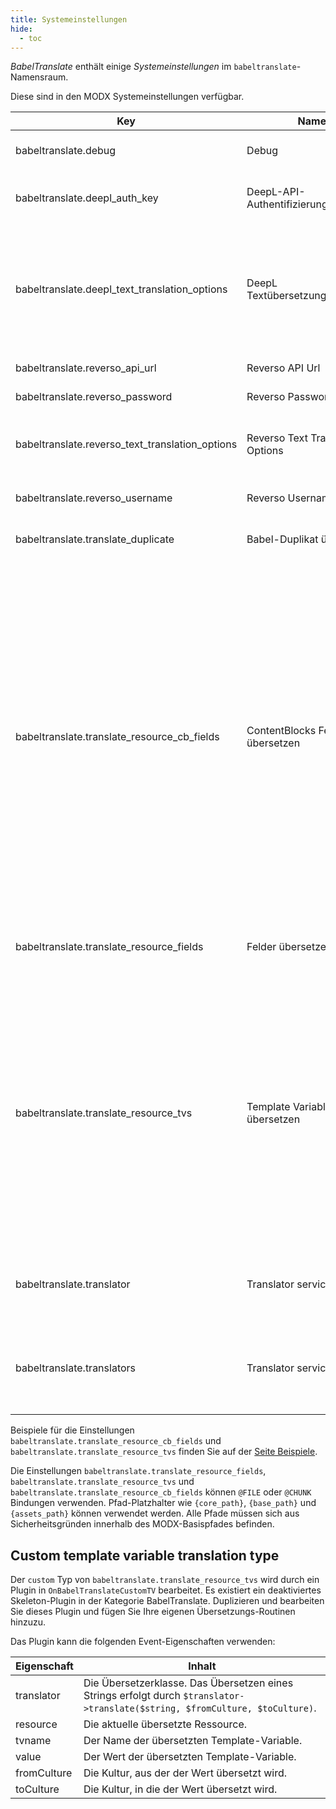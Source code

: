 ```yaml
---
title: Systemeinstellungen 
hide:
  - toc
---
```


_BabelTranslate_ enthält einige _Systemeinstellungen_ im `babeltranslate`-Namensraum.

Diese sind in den MODX Systemeinstellungen verfügbar.

| Key                                             | Name                                  | Description                                                                                                                                                                                                                                                                                                                                                                                                                                                                                                                                                                                                                                                                                                                          | Default                              |
|-------------------------------------------------|---------------------------------------|--------------------------------------------------------------------------------------------------------------------------------------------------------------------------------------------------------------------------------------------------------------------------------------------------------------------------------------------------------------------------------------------------------------------------------------------------------------------------------------------------------------------------------------------------------------------------------------------------------------------------------------------------------------------------------------------------------------------------------------|--------------------------------------|
| babeltranslate.debug                            | Debug                                 | Debug-Informationen im MODX Fehlerprotokoll ausgeben.                                                                                                                                                                                                                                                                                                                                                                                                                                                                                                                                                                                                                                                                                | Nein                                 |
| babeltranslate.deepl_auth_key                   | DeepL-API-Authentifizierungsschlüssel | Der DeepL-Authentifizierungsschlüssel für den Zugriff auf die DeepL-API.                                                                                                                                                                                                                                                                                                                                                                                                                                                                                                                                                                                                                                                             | -                                    |
| babeltranslate.deepl_text_translation_options   | DeepL Textübersetzungsoptionen        | **[Seit 1.2.3]** JSON-kodiertes Objekt der [DeepL Textübersetzungsoptionen](05_Translation_Options.md). Die Optionen können in den [DeepL API Docs](https://developers.deepl.com/docs/api-reference/translate/openapi-spec-for-text-translation) gefunden werden. `@FILE` oder `@CHUNK` Bindungen können verwendet werden. `@FILE` oder `@CHUNK` Bindungen können verwendet werden.                                                                                                                                                                                                                                                                                                                                                  | -                                    |
| babeltranslate.reverso_api_url                  | Reverso API Url                       | **[Seit 1.3.0]** The API Url for accessing the Reverso API                                                                                                                                                                                                                                                                                                                                                                                                                                                                                                                                                                                                                                                                           | -                                    |
| babeltranslate.reverso_password                 | Reverso Passwort                      | **[Seit 1.3.0]** The password to access the Reverso API.                                                                                                                                                                                                                                                                                                                                                                                                                                                                                                                                                                                                                                                                             | -                                    |
| babeltranslate.reverso_text_translation_options | Reverso Text Translation Options      | **[Seit 1.3.0]** JSON encoded object of Reverso text translation options. `@FILE` or `@CHUNK` bindings can be used.                                                                                                                                                                                                                                                                                                                                                                                                                                                                                                                                                                                                                  | -                                    |
| babeltranslate.reverso_username                 | Reverso Username                      | **[Seit 1.3.0]** The Reverso username to access the Reverso API.                                                                                                                                                                                                                                                                                                                                                                                                                                                                                                                                                                                                                                                                     | -                                    |
| babeltranslate.translate_duplicate              | Babel-Duplikat übersetzen             | Die duplizierte Babel-Ressource direkt übersetzen.                                                                                                                                                                                                                                                                                                                                                                                                                                                                                                                                                                                                                                                                                   | Nein                                 |
| babeltranslate.translate_resource_cb_fields     | ContentBlocks Felder übersetzen       | JSON-kodiertes Objekt von ContentBlocks-Feldern, die übersetzt werden sollen. Jeder Datensatz enthält die ContentBlocks-Feld-ID als Schlüssel, der Wert enthält mehrere Optionen: \'type\' ist optional (er wird ansonsten durch den ContentBlocks-Feldtyp festgelegt) und kann mit \'text\', \'single\', \'grid\' oder \'repeater\' gefüllt werden. \'nested\' ist optional (es wird ansonsten durch den ContentBlocks-Feldtyp festgelegt) und kann den Schlüssel der verschachtelten Werte im ContentBlocks-Wert enthalten. \'fields\' ist optional (es enthält standardmäßig \'["value"]\') und kann mit einem Array von Feldnamen gefüllt werden, die übersetzt werden. `@FILE` oder `@CHUNK` Bindungen können verwendet werden. | -                                    |
| babeltranslate.translate_resource_fields        | Felder übersetzen                     | Kommagetrennte Liste von Ressourcenfeldern, die übersetzt werden. `@FILE` oder `@CHUNK` Bindungen können verwendet werden.                                                                                                                                                                                                                                                                                                                                                                                                                                                                                                                                                                                                           | pagetitle, longtitle, content, alias |
| babeltranslate.translate_resource_tvs           | Template Variablen übersetzen         | JSON-kodiertes Objekt von Template Variablen, die übersetzt werden sollen. Jeder Datensatz enthält den Namen der Template Variable als Schlüssel, der Wert enthält mehrere Optionen: \'type\' ist optional (er wird ansonsten durch den Typ der Vorlagevariable festgelegt) und kann mit \'text\', \'single\', \'grid\' oder \'custom\' gefüllt werden. \'fields\' ist optional (der Standardwert ist \'["value"]\') und kann mit einem Array von Feldnamen gefüllt werden, die übersetzt werden sollen. `@FILE` oder `@CHUNK` Bindungen können verwendet werden.                                                                                                                                                                    | -                                    |
| babeltranslate.translator                       | Translator service                    | The main translator service. Defaults to the first available translator service in the `babeltranslate.translators` system setting.                                                                                                                                                                                                                                                                                                                                                                                                                                                                                                                                                                                                  | deepl                                |
| babeltranslate.translators                      | Translator services                   | **[Since 1.3.1]** Comma-separated list of translator services (`deepl` and `reverso` are currently possible). The first available translator service for each language is used.                                                                                                                                                                                                                                                                                                                                                                                                                                                                                                                                                      | deepl                                |

Beispiele für die Einstellungen `babeltranslate.translate_resource_cb_fields`
und `babeltranslate.translate_resource_tvs` finden Sie auf der [Seite
Beispiele](04_Examples.md).

Die Einstellungen `babeltranslate.translate_resource_fields`,
`babeltranslate.translate_resource_tvs` und
`babeltranslate.translate_resource_cb_fields` können `@FILE` oder `@CHUNK`
Bindungen verwenden. Pfad-Platzhalter wie `{core_path}`, `{base_path}` und
`{assets_path}` können verwendet werden. Alle Pfade müssen sich aus
Sicherheitsgründen innerhalb des MODX-Basispfades befinden.

## Custom template variable translation type

Der `custom` Typ von `babeltranslate.translate_resource_tvs` wird durch ein
Plugin in `OnBabelTranslateCustomTV` bearbeitet. Es existiert ein deaktiviertes
Skeleton-Plugin in der Kategorie BabelTranslate. Duplizieren und bearbeiten Sie
dieses Plugin und fügen Sie Ihre eigenen Übersetzungs-Routinen hinzuzu.

Das Plugin kann die folgenden Event-Eigenschaften verwenden:

| Eigenschaft | Inhalt                                                                                                                        |
|-------------|-------------------------------------------------------------------------------------------------------------------------------|
| translator  | Die Übersetzerklasse. Das Übersetzen eines Strings erfolgt durch `$translator->translate($string, $fromCulture, $toCulture)`. |
| resource    | Die aktuelle übersetzte Ressource.                                                                                            |
| tvname      | Der Name der übersetzten Template-Variable.                                                                                   |
| value       | Der Wert der übersetzten Template-Variable.                                                                                   |
| fromCulture | Die Kultur, aus der der Wert übersetzt wird.                                                                                  |
| toCulture   | Die Kultur, in die der Wert übersetzt wird.                                                                                   |
